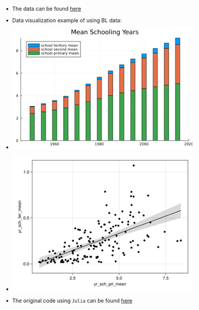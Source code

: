 - The data can be found [here](http://barrolee.com/)

- Data visualization example of using BL data:

- ![](mean_schooling_years.png)

- ![](scatter_plot.png)

- The original code using `Julia` can be found [here](init.jl)